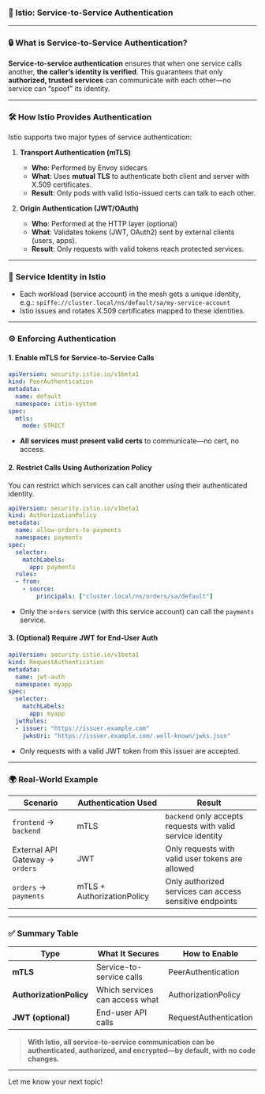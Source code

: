 ### 📌 Istio: Service-to-Service Authentication

---

### 🔒 **What is Service-to-Service Authentication?**

**Service-to-service authentication** ensures that when one service calls another, **the caller’s identity is verified**.
This guarantees that only **authorized, trusted services** can communicate with each other—no service can “spoof” its identity.

---

### 🛠️ **How Istio Provides Authentication**

Istio supports two major types of service authentication:

1. **Transport Authentication (mTLS)**

   * **Who**: Performed by Envoy sidecars
   * **What**: Uses **mutual TLS** to authenticate both client and server with X.509 certificates.
   * **Result**: Only pods with valid Istio-issued certs can talk to each other.

2. **Origin Authentication (JWT/OAuth)**

   * **Who**: Performed at the HTTP layer (optional)
   * **What**: Validates tokens (JWT, OAuth2) sent by external clients (users, apps).
   * **Result**: Only requests with valid tokens reach protected services.

---

### 🔑 **Service Identity in Istio**

* Each workload (service account) in the mesh gets a unique identity, e.g.:
  `spiffe://cluster.local/ns/default/sa/my-service-account`
* Istio issues and rotates X.509 certificates mapped to these identities.

---

### ⚙️ **Enforcing Authentication**

#### 1. **Enable mTLS for Service-to-Service Calls**

```yaml
apiVersion: security.istio.io/v1beta1
kind: PeerAuthentication
metadata:
  name: default
  namespace: istio-system
spec:
  mtls:
    mode: STRICT
```

* **All services must present valid certs** to communicate—no cert, no access.

#### 2. **Restrict Calls Using Authorization Policy**

You can restrict which services can call another using their authenticated identity.

```yaml
apiVersion: security.istio.io/v1beta1
kind: AuthorizationPolicy
metadata:
  name: allow-orders-to-payments
  namespace: payments
spec:
  selector:
    matchLabels:
      app: payments
  rules:
  - from:
    - source:
        principals: ["cluster.local/ns/orders/sa/default"]
```

* Only the `orders` service (with this service account) can call the `payments` service.

#### 3. **(Optional) Require JWT for End-User Auth**

```yaml
apiVersion: security.istio.io/v1beta1
kind: RequestAuthentication
metadata:
  name: jwt-auth
  namespace: myapp
spec:
  selector:
    matchLabels:
      app: myapp
  jwtRules:
  - issuer: "https://issuer.example.com"
    jwksUri: "https://issuer.example.com/.well-known/jwks.json"
```

* Only requests with a valid JWT token from this issuer are accepted.

---

### 🌍 **Real-World Example**

| Scenario                        | Authentication Used        | Result                                                      |
| ------------------------------- | -------------------------- | ----------------------------------------------------------- |
| `frontend` → `backend`          | mTLS                       | `backend` only accepts requests with valid service identity |
| External API Gateway → `orders` | JWT                        | Only requests with valid user tokens are allowed            |
| `orders` → `payments`           | mTLS + AuthorizationPolicy | Only authorized services can access sensitive endpoints     |

---

### ✅ **Summary Table**

| Type                    | What It Secures                | How to Enable         |
| ----------------------- | ------------------------------ | --------------------- |
| **mTLS**                | Service-to-service calls       | PeerAuthentication    |
| **AuthorizationPolicy** | Which services can access what | AuthorizationPolicy   |
| **JWT (optional)**      | End-user API calls             | RequestAuthentication |

> **With Istio, all service-to-service communication can be authenticated, authorized, and encrypted—by default, with no code changes.**

---

Let me know your next topic!
